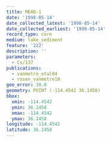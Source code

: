 ```yaml
---
title: MEAD-1
date: '1998-05-14'
date_collected_latest: '1998-05-14'
date_collected_earliest: '1998-05-14'
record_type: core
medium: lake_sediment
feature: '222'
description: ''
parameters:
  - Cs/137
publications:
  - vanmetre_etal04
  - rosen_vanmetre10
geo_error: 30.0
geometry: POINT (-114.4542 36.1458)
bbox:
  xmin: -114.4542
  ymin: 36.1458
  xmax: -114.4542
  ymax: 36.1458
longitude: -114.4542
latitude: 36.1458
---
```


